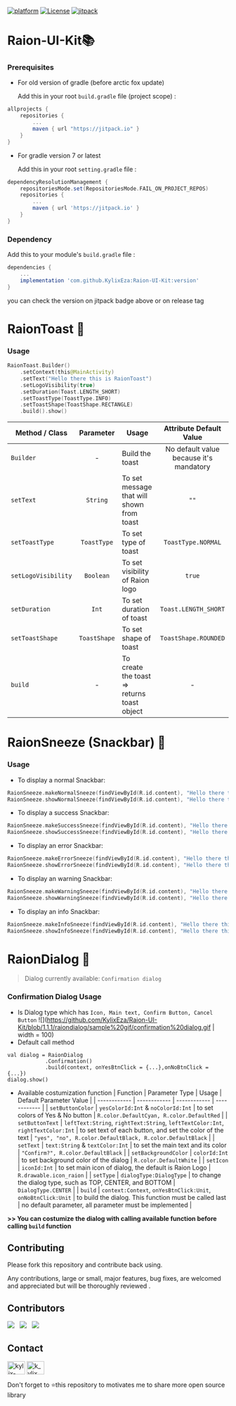 [![platform](https://img.shields.io/badge/platform-Android-green.svg)](https://www.android.com)
[![License](https://img.shields.io/badge/license-MIT-EA4235.svg)](https://www.apache.org/licenses/LICENSE-2.0.html)
[![jitpack](https://jitpack.io/v/KylixEza/Raion-UI-Kit.svg)](https://jitpack.io/#KylixEza/Raion-UI-Kit)

# Raion-UI-Kit📚

### Prerequisites

- For old version of gradle (before arctic fox update)

  Add this in your root `build.gradle` file (project scope) :

```gradle
allprojects {
	repositories {
		...
		maven { url "https://jitpack.io" }
	}
}
```
- For gradle version 7 or latest
  
  Add this in your root `setting.gradle` file :
```gradle
dependencyResolutionManagement {
    repositoriesMode.set(RepositoriesMode.FAIL_ON_PROJECT_REPOS)
    repositories {
        ...
        maven { url 'https://jitpack.io' }
    }
}
```

### Dependency

Add this to your module's `build.gradle` file :

```gradle
dependencies {
	...
	implementation 'com.github.KylixEza:Raion-UI-Kit:version'
}
```
you can check the version on jitpack badge above or on release tag

# RaionToast 🍞

### Usage

```kotlin
RaionToast.Builder()
    .setContext(this@MainActivity)
    .setText("Hello there this is RaionToast")
    .setLogoVisibility(true)
    .setDuration(Toast.LENGTH_SHORT)
    .setToastType(ToastType.INFO)
    .setToastShape(ToastShape.RECTANGLE)
    .build().show()
 ```
 
 | Method / Class | Parameter | Usage | Attribute Default Value |
| ------ | :---------: | ----- | :-------------------: | 
| ```Builder```| - | Build the toast | No default value because it's mandatory |
| ```setText``` | ```String``` | To set message that will shown from toast | ```""``` |
| ```setToastType``` | ```ToastType``` | To set type of toast | ```ToastType.NORMAL``` |
| ```setLogoVisibility``` | ```Boolean``` | To set visibility of Raion logo  | ```true``` |
| ```setDuration``` | ```Int```| To set duration of toast | ```Toast.LENGTH_SHORT``` |
| ```setToastShape``` | ```ToastShape``` | To set shape of toast | ```ToastShape.ROUNDED``` |
| ```build``` | - | To create the toast => returns toast object | - |

# RaionSneeze (Snackbar) 🥨 

### Usage

- To display a normal Snackbar:

```kotlin
RaionSneeze.makeNormalSneeze(findViewById(R.id.content), "Hello there this is raion snackbar", Snackbar.LENGTH_LONG).show()
RaionSneeze.showNormalSneeze(findViewById(R.id.content), "Hello there this is raion snackbar", Snackbar.LENGTH_LONG)
```

- To display a success Snackbar:

``` kotlin
RaionSneeze.makeSuccessSneeze(findViewById(R.id.content), "Hello there this is raion snackbar", Snackbar.LENGTH_LONG).show()
RaionSneeze.showSuccessSneeze(findViewById(R.id.content), "Hello there this is raion snackbar", Snackbar.LENGTH_LONG)
```
- To display an error Snackbar:

``` kotlin 
RaionSneeze.makeErrorSneeze(findViewById(R.id.content), "Hello there this is raion snackbar", Snackbar.LENGTH_LONG).show()
RaionSneeze.showErrorSneeze(findViewById(R.id.content), "Hello there this is raion snackbar", Snackbar.LENGTH_LONG)
```

- To display an warning Snackbar:

``` kotlin
RaionSneeze.makeWarningSneeze(findViewById(R.id.content), "Hello there this is raion snackbar", Snackbar.LENGTH_LONG).show()
RaionSneeze.showWarningSneeze(findViewById(R.id.content), "Hello there this is raion snackbar", Snackbar.LENGTH_LONG)
```
- To display an info Snackbar:

``` kotlin
RaionSneeze.makeInfoSneeze(findViewById(R.id.content), "Hello there this is raion snackbar", Snackbar.LENGTH_LONG).show()
RaionSneeze.showInfoSneeze(findViewById(R.id.content), "Hello there this is raion snackbar", Snackbar.LENGTH_LONG)
```

# RaionDialog 📃

> Dialog currently available: `Confirmation dialog`

### Confirmation Dialog Usage
- Is Dialog type which has `Icon, Main text, Confirm Button, Cancel Button`
  ![](https://github.com/KylixEza/Raion-UI-Kit/blob/1.1.1/raiondialog/sample%20gif/confirmation%20dialog.gif | width = 100)
- Default call method
```
val dialog = RaionDialog
    		.Confirmation()
    		.build(context, onYesBtnClick = {...},onNoBtnClick = {...})
dialog.show()
```
- Available costumization function
  | Function  |  Parameter Type | Usage | Default Parameter Value  |
  | ------------ | ------------ | ------------ | ------------ |
  |  `setButtonColor` | `yesColorId:Int` & `noColorId:Int`  | to set colors of Yes & No button  |  `R.color.DefaultCyan, R.color.DefaultRed` |
  |  `setButtonText` | `leftText:String`, `rightText:String`, `leftTextColor:Int`,  `rightTextColor:Int`  | to set text of each button, and set the color of the text  | `"yes", "no", R.color.DefaultBlack, R.color.DefaultBlack`  |
  | `setText` | `text:String` & `textColor:Int` | to set the main text and its color  | `"Confirm?", R.color.DefaultBlack`  |
  |  `setBackgroundColor` | `colorId:Int`  | to set background color of the dialog  | `R.color.DefaultWhite`  |
  | `setIcon` | `iconId:Int` |  to set main icon of dialog, the default is Raion Logo | `R.drawable.icon_raion`  |
  |  `setType` | `dialogType:DialogType`  | to change the dialog type, such as TOP, CENTER, and BOTTOM  | `DialogType.CENTER`  |
  | `build`  | `context:Context`, `onYesBtnClick:Unit`, `onNoBtnClick:Unit`  | to build the dialog. This function must be called last  | no default parameter, all parameter must be implemented  |



**>> You can costumize the dialog with calling available function before calling `build` function**

## Contributing

Please fork this repository and contribute back using.

Any contributions, large or small, major features, bug fixes, are welcomed and appreciated
but will be thoroughly reviewed .

## Contributors
<p>
<img src="https://images.weserv.nl/?url=avatars.githubusercontent.com/u/58837451?v=4&h=100&w=100&fit=cover&mask=circle&maxage=7d"/>
 &nbsp
<img src="https://images.weserv.nl/?url=avatars.githubusercontent.com/u/74236720?v=4&h=100&w=100&fit=cover&mask=circle&maxage=7d"/>
&nbsp
<img src="https://images.weserv.nl/?url=avatars.githubusercontent.com/u/89689111?v=4&h=100&w=100&fit=cover&mask=circle&maxage=7d"/>
	
</p>
  
## Contact
<a href="https://www.linkedin.com/company/raioncommunity" target="blank"><img align="center" src="https://raw.githubusercontent.com/rahuldkjain/github-profile-readme-generator/master/src/images/icons/Social/linked-in-alt.svg" alt="kylix-eza-saputra-1bb1b7192" height="30" width="40" /></a>
<a href="https://www.instagram.com/raion_community/" target="blank"><img align="center" src="https://raw.githubusercontent.com/rahuldkjain/github-profile-readme-generator/master/src/images/icons/Social/instagram.svg" alt="k_ylix" height="30" width="40" /></a>

<p>
Don't forget to ⭐this repository to motivates me to share more open source library
</p>
